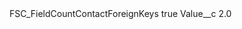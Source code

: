 <?xml version="1.0" encoding="UTF-8"?>
<CustomMetadata xmlns="http://soap.sforce.com/2006/04/metadata" xmlns:xsi="http://www.w3.org/2001/XMLSchema-instance" xmlns:xsd="http://www.w3.org/2001/XMLSchema">
    <label>FSC_FieldCountContactForeignKeys</label>
    <protected>true</protected>
    <values>
        <field>Value__c</field>
        <value xsi:type="xsd:double">2.0</value>
    </values>
</CustomMetadata>
